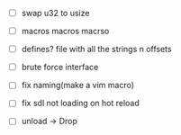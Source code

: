 - [ ] swap u32 to usize
- [ ] macros macros macrso
- [ ] defines? file with all the strings n offsets
- [ ] brute force interface 
- [ ] fix naming(make a vim macro) 
- [ ] fix sdl not loading on hot reload 
- [ ] unload -> Drop

